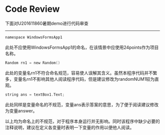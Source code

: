 # Code Review
下面对U201611860暑期demo进行代码审查
***
```c
namespace WindowsFormsApp1
```
此处不应使用WindowsFormsApp1的命名，在该情景中应使用24points作为项目名称。
```c
Random rn1 = new Random()
```
此处的变量名rn1不符合命名规范，容易使人误解其含义。虽然本程序代码并不繁多，变量名rn1不影响其他人阅读程序代码，但是建议修改为randomNUM1较为直观。
```c
string ans = textBox1.Text;
```
此处同样是变量命名的不规范，变量ans表示答案的意思，为了便于阅读建议修改为变量answer。

以上均为命名上的不规范，对于程序本身运行并无影响。同时该程序中缺少必要的注释说明，建议在定义各变量时表明一下变量的作用以便他人阅读。
